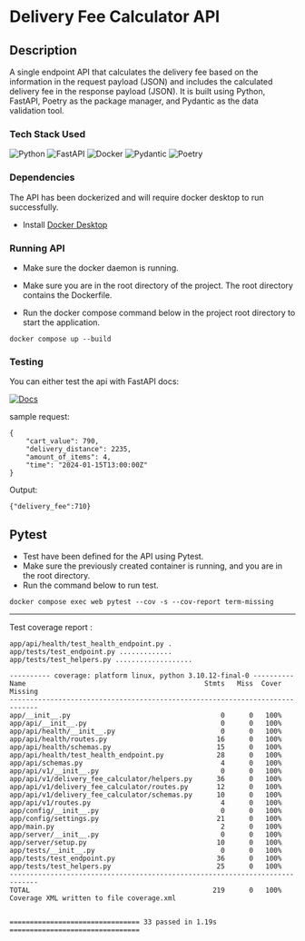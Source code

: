 # Delivery Fee Calculator API

## Description

A single endpoint API that calculates the delivery fee based on the information in the request payload (JSON) 
and includes the calculated delivery fee in the response payload (JSON). It is built using Python, FastAPI, Poetry as the package manager, and Pydantic as the data validation tool.

### Tech Stack Used
![Python](https://img.shields.io/badge/python-3670A0?style=for-the-badge&logo=python&logoColor=ffdd54)
![FastAPI](https://img.shields.io/badge/FastAPI-005571?style=for-the-badge&logo=fastapi)
![Docker](https://img.shields.io/badge/docker-%230db7ed.svg?style=for-the-badge&logo=docker&logoColor=white)
![Pydantic](https://img.shields.io/badge/pydantic-%23e92063.svg?style=for-the-badge&logo=pydantic&logoColor=white)
![Poetry](https://img.shields.io/badge/poetry-%230db7ed.svg?style=for-the-badge&logo=poetry&logoColor=white)

### Dependencies
The API has been dockerized and will require docker desktop to run successfully.
* Install [Docker Desktop](https://www.docker.com/products/docker-desktop/)

### Running API
* Make sure the docker daemon is running.
* Make sure you are in the root directory of the project. The root directory contains the Dockerfile.

* Run the docker compose command below in the project root directory to start the application.

```
docker compose up --build
```

### Testing

You can either test the api with FastAPI docs:

[![Docs](https://img.shields.io/badge/Fast_API-/docs-0088CC?style=for-the-badge&logo=fastAPI&logoColor=#419dda)](http://127.0.0.1:8000/docs)

sample request:
```
{
    "cart_value": 790,
    "delivery_distance": 2235,
    "amount_of_items": 4,
    "time": "2024-01-15T13:00:00Z"
}
```
Output:
```
{"delivery_fee":710}
```

## **Pytest**

* Test have been defined for the API using Pytest.
* Make sure the previously created container is running, and you are in the root directory. 
* Run the command below to run test.

```
docker compose exec web pytest --cov -s --cov-report term-missing 
```
---

Test coverage report :
```log
app/api/health/test_health_endpoint.py .
app/tests/test_endpoint.py .............
app/tests/test_helpers.py ...................

---------- coverage: platform linux, python 3.10.12-final-0 ----------
Name                                            Stmts   Miss  Cover   Missing
-----------------------------------------------------------------------------
app/__init__.py                                     0      0   100%
app/api/__init__.py                                 0      0   100%
app/api/health/__init__.py                          0      0   100%
app/api/health/routes.py                           16      0   100%
app/api/health/schemas.py                          15      0   100%
app/api/health/test_health_endpoint.py             28      0   100%
app/api/schemas.py                                  4      0   100%
app/api/v1/__init__.py                              0      0   100%
app/api/v1/delivery_fee_calculator/helpers.py      36      0   100%
app/api/v1/delivery_fee_calculator/routes.py       12      0   100%
app/api/v1/delivery_fee_calculator/schemas.py      10      0   100%
app/api/v1/routes.py                                4      0   100%
app/config/__init__.py                              0      0   100%
app/config/settings.py                             21      0   100%
app/main.py                                         2      0   100%
app/server/__init__.py                              0      0   100%
app/server/setup.py                                10      0   100%
app/tests/__init__.py                               0      0   100%
app/tests/test_endpoint.py                         36      0   100%
app/tests/test_helpers.py                          25      0   100%
-----------------------------------------------------------------------------
TOTAL                                             219      0   100%
Coverage XML written to file coverage.xml


================================ 33 passed in 1.19s ================================
```